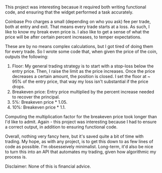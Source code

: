 This project was interesting becasue it required both writing functional code, and ensuring that the widget performed a task accurately.

Coinbase Pro charges a small (depending on who you ask) fee per trade, both at entry and exit. 
That means every trade starts at a loss. As such, I like to know my break even price is. I also like to get a sense of what the price will be after certain percent increases, to temper expectations.

These are by no means complex calculations, but I got tired of doing them for every trade. So I wrote some code that, when given the price of the coin, outputs the following: 

1. Floor:  My general trading strategy is to start with a stop-loss below the entry price. Then, I raise the limit as the price increases. Once the price decreases a certain amount, the position is closed. I set the floor at ~ 95% of the entry price, that way my loss isn't substantial if the price drops.
2. Breakeven price:  Entry price multiplied by the percent increase needed to recover the principal.
3. 5%:  Breakeven price * 1.05.
4. 10%:  Breakeven price * 1.1. 

Computing the multiplication factor for the breakeven price took longer than I'd like to admit. 
Again - this project was interesting because I had to ensure a correct output, in addition to ensuring functional code.

Overall, nothing very fancy here, but it's saved quite a bit of time with trading. 
My hope, as with any project, is to get this down to as few lines of code as possible. I'm obsesseively minimalist. Long-term, it'd also be nice to turn this into an API that automates my trading, given how algorithmic my process is.


Disclaimer:  None of this is financial advice.
